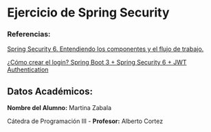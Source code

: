 # Ejercicio de Spring Security

### Referencias:

[Spring Security 6. Entendiendo los componentes y el flujo de trabajo.](https://www.youtube.com/watch?v=qiPh0yrDNas)

[¿Cómo crear el login? Spring Boot 3 + Spring Security 6 + JWT Authentication](https://www.youtube.com/watch?v=nwqQYCM4YT8)

## Datos Académicos:

**Nombre del Alumno:** Martina Zabala


Cátedra de Programación III - **Profesor:** Alberto Cortez
